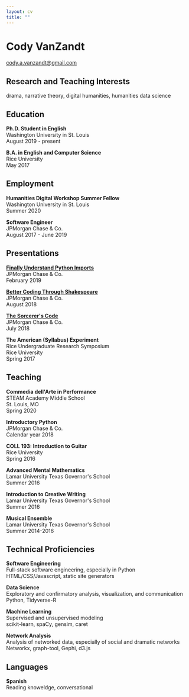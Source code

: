 ```yaml
---
layout: cv
title: ""
---
```


# Cody VanZandt

[cody.a.vanzandt@gmail.com](mailto:cody.a.vanzandt@gmail.com)

## Research and Teaching Interests
drama, narrative theory, digital humanities, humanities data science

## Education

**Ph.D. Student in English**  
Washington University in St. Louis  
August 2019 - present

**B.A. in English and Computer Science**  
Rice University  
May 2017

## Employment

**Humanities Digital Workshop Summer Fellow**  
Washington University in St. Louis  
Summer 2020

**Software Engineer**  
JPMorgan Chase & Co.  
August 2017 - June 2019

## Presentations

[**Finally Understand Python Imports**](https://codyvanzandt.com/2020-02-15-imports/)  
JPMorgan Chase & Co.  
February 2019

[**Better Coding Through Shakespeare**](https://codyvanzandt.com/2020-06-10-bcts/)   
JPMorgan Chase & Co.  
August 2018

[**The Sorcerer's Code**](https://codyvanzandt.com/2018-08-31-sorcerers_code/)  
JPMorgan Chase & Co.  
July 2018

**The American (Syllabus) Experiment**  
Rice Undergraduate Research Symposium  
Rice University  
Spring 2017

## Teaching

**Commedia dell'Arte in Performance**  
STEAM Academy Middle School  
St. Louis, MO  
Spring 2020  

**Introductory Python**  
JPMorgan Chase & Co.  
Calendar year 2018

**COLL 193: Introduction to Guitar**  
Rice University  
Spring 2016

**Advanced Mental Mathematics**  
Lamar University Texas Governor's School  
Summer 2016

**Introduction to Creative Writing**  
Lamar University Texas Governor's School  
Summer 2016

**Musical Ensemble**  
Lamar University Texas Governor's School  
Summer 2014-2016

## Technical Proficiencies
**Software Engineering**  
Full-stack software engineering, especially in Python  
HTML/CSS/Javascript, static site generators

**Data Science**  
Exploratory and confirmatory analysis, visualization, and communication  
Python, Tidyverse-R

**Machine Learning**  
Supervised and unsupervised modeling  
scikit-learn, spaCy, gensim, caret

**Network Analysis**  
Analysis of networked data, especially of social and dramatic networks  
Networkx, graph-tool, Gephi, d3.js

## Languages
**Spanish**  
Reading knoweldge, conversational

